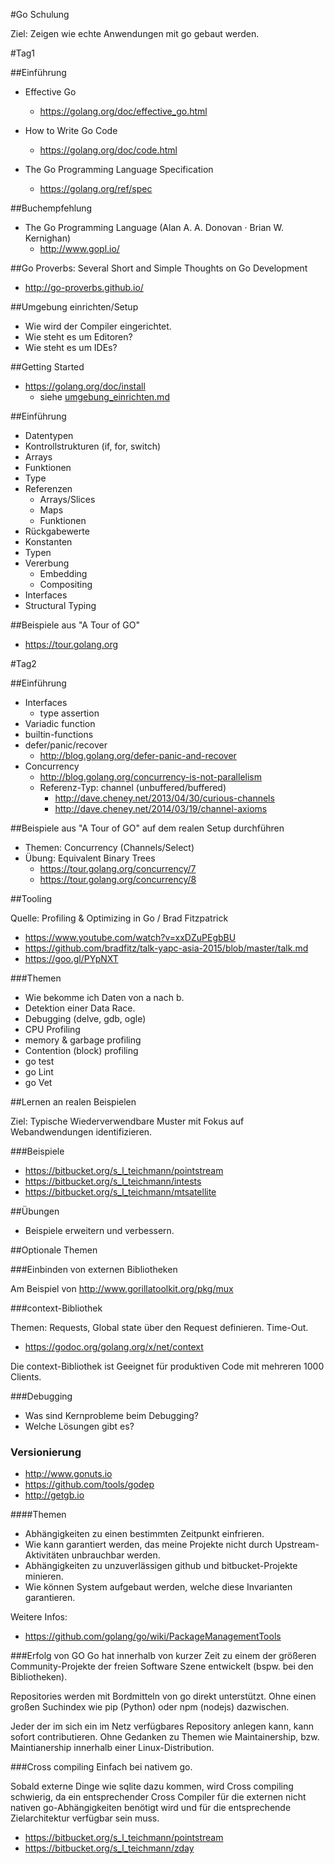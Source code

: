 #Go Schulung

Ziel: Zeigen wie echte Anwendungen mit go gebaut werden.

#Tag1

##Einführung

* Effective Go
    * <https://golang.org/doc/effective_go.html>

* How to Write Go Code
    * <https://golang.org/doc/code.html>

* The Go Programming Language Specification
    * <https://golang.org/ref/spec>

##Buchempfehlung

* The Go Programming Language (Alan A. A. Donovan · Brian W. Kernighan)
    * <http://www.gopl.io/>

##Go Proverbs: Several Short and Simple Thoughts on Go Development 

* <http://go-proverbs.github.io/>


##Umgebung einrichten/Setup

* Wie wird der Compiler eingerichtet.
* Wie steht es um Editoren?
* Wie steht es um IDEs?


##Getting Started

* <https://golang.org/doc/install>
    * siehe [umgebung_einrichten.md](umgebung_einrichten.md)

##Einführung

* Datentypen 
* Kontrollstrukturen (if, for, switch)
* Arrays
* Funktionen
* Type
* Referenzen
    * Arrays/Slices
    * Maps
    * Funktionen
* Rückgabewerte
* Konstanten
* Typen
* Vererbung
    * Embedding
    * Compositing
* Interfaces
* Structural Typing


##Beispiele aus "A Tour of GO"

* <https://tour.golang.org>

#Tag2

##Einführung
* Interfaces
    * type assertion
* Variadic function
* builtin-functions
* defer/panic/recover
    * <http://blog.golang.org/defer-panic-and-recover>
* Concurrency
    * <http://blog.golang.org/concurrency-is-not-parallelism>
    * Referenz-Typ: channel (unbuffered/buffered)
        * <http://dave.cheney.net/2013/04/30/curious-channels>
        * <http://dave.cheney.net/2014/03/19/channel-axioms>


##Beispiele aus "A Tour of GO" auf dem realen Setup durchführen

* Themen: Concurrency (Channels/Select)
* Übung: Equivalent Binary Trees
    * <https://tour.golang.org/concurrency/7>
    * <https://tour.golang.org/concurrency/8>
 
 
##Tooling

Quelle: Profiling & Optimizing in Go / Brad Fitzpatrick

* <https://www.youtube.com/watch?v=xxDZuPEgbBU>
* <https://github.com/bradfitz/talk-yapc-asia-2015/blob/master/talk.md>
* <https://goo.gl/PYpNXT>


###Themen

* Wie bekomme ich Daten von a nach b.
* Detektion einer Data Race.
* Debugging (delve, gdb, ogle)
* CPU Profiling
* memory & garbage profiling
* Contention (block) profiling
* go test
* go Lint
* go Vet




##Lernen an realen Beispielen

Ziel: Typische Wiederverwendbare Muster mit Fokus auf Webandwendungen identifizieren.


###Beispiele

* <https://bitbucket.org/s_l_teichmann/pointstream>
* <https://bitbucket.org/s_l_teichmann/intests>
* <https://bitbucket.org/s_l_teichmann/mtsatellite>


##Übungen

* Beispiele erweitern und verbessern.


##Optionale Themen


###Einbinden von externen Bibliotheken

Am Beispiel von <http://www.gorillatoolkit.org/pkg/mux>


###context-Bibliothek

Themen: Requests, Global state über den Request definieren. Time-Out.

* <https://godoc.org/golang.org/x/net/context>

Die context-Bibliothek ist Geeignet für produktiven Code mit mehreren 1000 Clients.


###Debugging 

* Was sind Kernprobleme beim Debugging?
* Welche Lösungen gibt es?


### Versionierung

* <http://www.gonuts.io>
* <https://github.com/tools/godep>
* <http://getgb.io>

####Themen

* Abhängigkeiten zu einen bestimmten Zeitpunkt einfrieren.
* Wie kann garantiert werden, das meine Projekte nicht durch Upstream-Aktivitäten unbrauchbar werden.
* Abhängigkeiten zu unzuverlässigen github und bitbucket-Projekte minieren.
* Wie können System aufgebaut werden, welche diese Invarianten garantieren.

Weitere Infos:

* <https://github.com/golang/go/wiki/PackageManagementTools>

###Erfolg von GO
Go hat innerhalb von kurzer Zeit zu einem der größeren Community-Projekte der
freien Software Szene entwickelt (bspw. bei den Bibliotheken). 

Repositories werden mit Bordmitteln von go direkt unterstützt.  Ohne einen
großen Suchindex wie pip (Python) oder npm (nodejs) dazwischen.

Jeder der im sich ein im Netz verfügbares Repository anlegen kann, kann sofort
contributieren. Ohne Gedanken zu Themen wie Maintainership, bzw. Maintianership
innerhalb einer Linux-Distribution.


###Cross compiling
Einfach bei nativem go.

Sobald externe Dinge wie sqlite dazu kommen, wird Cross compiling schwierig, da
ein entsprechender Cross Compiler für die externen nicht nativen
go-Abhängigkeiten benötigt wird und für die entsprechende Zielarchitektur
verfügbar sein muss. 

* <https://bitbucket.org/s_l_teichmann/pointstream>
* <https://bitbucket.org/s_l_teichmann/zday>

